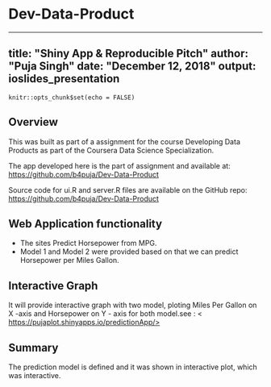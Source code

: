 # Dev-Data-Product
---
title: "Shiny App & Reproducible Pitch"
author: "Puja Singh"
date: "December 12, 2018"
output: ioslides_presentation
---

```{r setup, include=FALSE}
knitr::opts_chunk$set(echo = FALSE)
```

## Overview

This was built as part of a assignment for the course Developing Data Products as part of the Coursera Data Science Specialization.

The app developed here is the part of assignment and available at: https://github.com/b4puja/Dev-Data-Product


Source code for ui.R and server.R files are available on the GitHub repo: https://github.com/b4puja/Dev-Data-Product


## Web Application functionality
- The sites Predict Horsepower from MPG. 
- Model 1 and Model 2 were provided based on that we can predict Horsepower per Miles Gallon.

## Interactive Graph

It will provide interactive graph with two model, ploting Miles Per Gallon on X -axis and Horsepower on Y - axis for both model.see : < https://pujaplot.shinyapps.io/predictionApp/>

## Summary

The prediction model is defined and it was shown in interactive plot, which was interactive.

